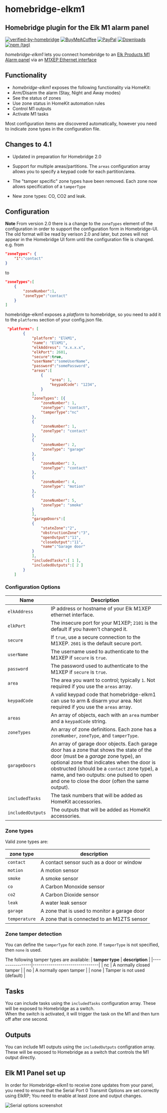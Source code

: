 # homebridge-elkm1

## Homebridge plugin for the Elk M1 alarm panel

[![verified-by-homebridge](https://badgen.net/badge/homebridge/verified/purple)](https://github.com/homebridge/homebridge/wiki/Verified-Plugins)
[![BuyMeACoffee](https://img.shields.io/badge/coffee-donate-orange?logo=buy-me-a-coffee&logoColor=yellow)](https://www.buymeacoffee.com/paulw11)
[![PayPal](https://img.shields.io/badge/paypal-donate-blue?logo=paypal)](https://paypal.me/paulwilko/)
[![Downloads](https://img.shields.io/npm/dt/homebridge-elkm1?logo=npm)](https://nodei.co/npm/homebridge-elkm1/)
[![npm (tag)](https://img.shields.io/npm/v/homebridge-elkm1/latest?logo=npm)](https://www.npmjs.com/package/homebridge-elkm1/v/latest)

*homebridge-elkm1* lets you connect homebridge to an [Elk Products M1 Alarm panel](http://www.elkproducts.com/m1_controls.html) via an [M1XEP Ethernet interface](http://www.elkproducts.com/products/elk-m1xep-m1-ethernet-interface)

## Functionality

* *homebridge-elkm1* exposes the following functionality via HomeKit:
* Arm/Disarm the alarm (Stay, Night and Away modes)
* See the status of zones
* Use zone status in HomeKit automation rules
* Control M1 outputs
* Activate M1 tasks

Most configuration items are discovered automatically, however you need to indicate zone types in the configuration file.

## Changes to 4.1

* Updated in preparation for Homebridge 2.0

* Support for multiple areas/partitions.  The `areas` configuration array allows you to specify a keypad code
for each partition/area.

* The "tamper specific" zone types have been removed.  Each zone now allows specification of a `tamperType`

* New zone types: CO, CO2 and leak.


## Configuration

**Note** From version 2.0 there is a change to the `zoneTypes` element of the configuration in order to support the configuration form in Homebridge-UI.  
The old format will be read by verison 2.0 and later, but zones will not appear in the Homebridge UI form until the configuration file is changed.
e.g. from

```json
"zoneTypes": {
    "1":"contact"
}
```

to

```json
"zoneTypes":[
    {
        "zoneNumber":1,
        "zoneType":"contact"
    }
]
```

homebridge-elkm1 exposes a *platform* to homebridge, so you need to add it to the `platforms` section of your config.json file.

```json
 "platforms": [
        {
            "platform": "ElkM1",
            "name": "ElkM1",
            "elkAddress": "x.x.x.x",
            "elkPort": 2601,
            "secure":true,
            "userName":"someUserName",
            "password":"somePassword",
            "areas":[
                {
                    "area": 1,
                    "keypadCode": "1234",
                }
            ],
            "zoneTypes": [{
                "zoneNumber": 1,
                "zoneType": "contact",
                "tamperType":"nc"
            },
            {
                "zoneNumber": 1,
                "zoneType": "contact"
            },
            {
                "zoneNumber": 2,
                "zoneType": "garage"
            },
            {
                "zoneNumber": 3,
                "zoneType": "contact"
            },
            {
                "zoneNumber": 4,
                "zoneType": "motion"
            },
            {
                "zoneNumber": 5,
                "zoneType": "smoke"
            }
            ],
            "garageDoors":[
            {
                "stateZone":"2",
                "obstructionZone":"3",
                "openOutput":"11",
                "closeOutput":"11",
                "name":"Garage door"
            }
            ],
            "includedTasks":[ 1 ],
            "includedOutputs":[ 2 ]
        }
    ]
```

### Configuration Options

| **Name**         | **Description**                                                                                                                                                                                                                                                                                                                                                 |
|------------------|-----------------------------------------------------------------------------------------------------------------------------------------------------------------------------------------------------------------------------------------------------------------------------------------------------------------------------------------------------------------|
| `elkAddress`     | IP address or hostname of your Elk M1XEP ethernet interface.                                                                                                                                                                                                                                                             |
| `elkPort`        | The insecure port for your M1XEP; `2101` is the default if you haven't changed it.                                                                                                                                                                                                                                       |
| `secure`         | If `true`, use a secure connection to the M1XEP. `2601` is the default secure port.                                                                                                                                                                                                                                      |
| `userName`       | The username used to authenticate to the M1XEP if `secure` is `true`.                                                                                                                                                                                                                                                    |
| `password`       | The password used to authenticate to the M1XEP if `secure` is `true`.                                                                                                                                                                                                                                                    |
| `area`           | The area you want to control; typically `1`. Not required if you use the `areas` array.                                                                                                                                                                                                                                  |
| `keypadCode`     | A valid keypad code that homebridge-elkm1 can use to arm & disarm your area. Not required if you use the `areas` array.                                                                                                                                                                                                  |
| `areas`          | An array of objects, each with an `area` number and a `keypadCode` string.                                                                                                                                                                                                                                               |
| `zoneTypes`      | An array of zone definitions. Each zone has a `zoneNumber`, `zoneType`, and `tamperType`.                                                                                                                                                                                                                                |
| `garageDoors`    | An array of garage door objects. Each garage door has a zone that shows the state of the door (must be a *garage* zone type), an optional zone that indicates when the door is obstructed (should be a `contact` zone type), a name, and two outputs: one pulsed to open and one to close the door (often the same output). |
| `includedTasks`  | The task numbers that will be added as HomeKit accessories.                                                                                                                                                                                                                                                              |
| `includedOutputs`| The outputs that will be added as HomeKit accessories.                                                                                                                                                                                                                                                                   |

### Zone types
Valid zone types are:

| **zone type** | **description**                                   |
|----------------|--------------------------------------------------|
| `contact`      | A contact sensor such as a door or window        |
| `motion`       | A motion sensor                                  |
| `smoke`        | A smoke sensor                                   |
| `co`           | A Carbon Monoxide sensor                         |
| `co2`          | A Carbon Dioxide sensor                          |
| `leak`         | A water leak sensor                              |
| `garage`       | A zone that is used to monitor a garage door     |
| `temperature`  | A zone that is connected to an M1ZTS sensor      |


### Zone tamper detection

You can define the `tamperType` for each zone.  If `tamperType` is not
specified, then `none` is used.

The following tamper types are available:
| **tamper type** | **description**                 |
|-----------------|---------------------------------|
| nc              | A normally closed tamper        |
| no              | A normally open tamper          |
| none            | Tamper is not used (default)    |

## Tasks
You can include tasks using the `includedTasks` configuration array.  These will be exposed to Homebridge as a switch.  
When the switch is activated, it will trigger the task on the M1 and then turn off after one second.

## Outputs
You can include M1 outputs using the `includedOutputs` configration array. These will be exposed to Homebridge as a switch that
controls the M1 output directly.

## Elk M1 Panel set up

In order for Homebridge-elkm1 to receive zone updates from your panel, you need to ensure that the
Serial Port 0 Transmit Options are set correctly using ElkRP; You need to enable at least zone and output changes.

![Serial options screenshot](https://user-images.githubusercontent.com/6835876/112089001-ee322480-8be4-11eb-82a6-daa9146ee68f.png)

